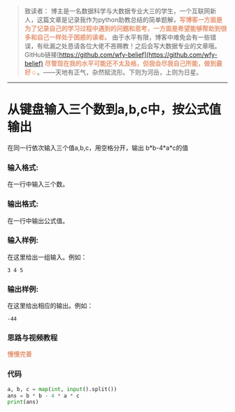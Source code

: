 
> 致读者： 博主是一名数据科学与大数据专业大三的学生，一个互联网新人，这篇文章是记录我作为python助教总结的简单题解，**<font color='#e59572'>写博客一方面是为了记录自己的学习过程中遇到的问题和思考，一方面是希望能够帮助到很多和自己一样处于困惑的读者。</font>**
> 由于水平有限，博客中难免会有一些错误，有纰漏之处恳请各位大佬不吝赐教！之后会写大数据专业的文章哦。
> GitHub链接[https://github.com/wfy-belief](https://github.com/wfy-belief)
> **<font color='#e59572'>尽管现在我的水平可能还不太及格，但我会尽我自己所能，做到最好☺</font>**。——天地有正气，杂然赋流形。下则为河岳，上则为日星。
---
# 从键盘输入三个数到a,b,c中，按公式值输出
在同一行依次输入三个值a,b,c，用空格分开，输出 b\*b-4\*a\*c的值

### 输入格式:

在一行中输入三个数。

### 输出格式:

在一行中输出公式值。

### 输入样例:

在这里给出一组输入。例如：

```in
3 4 5
```

### 输出样例:

在这里给出相应的输出。例如：

```out
-44
```

### 思路与视频教程
**<font color='#e59572'>慢慢完善</font>**

### 代码
```python
a, b, c = map(int, input().split())
ans = b * b - 4 * a * c
print(ans)
```